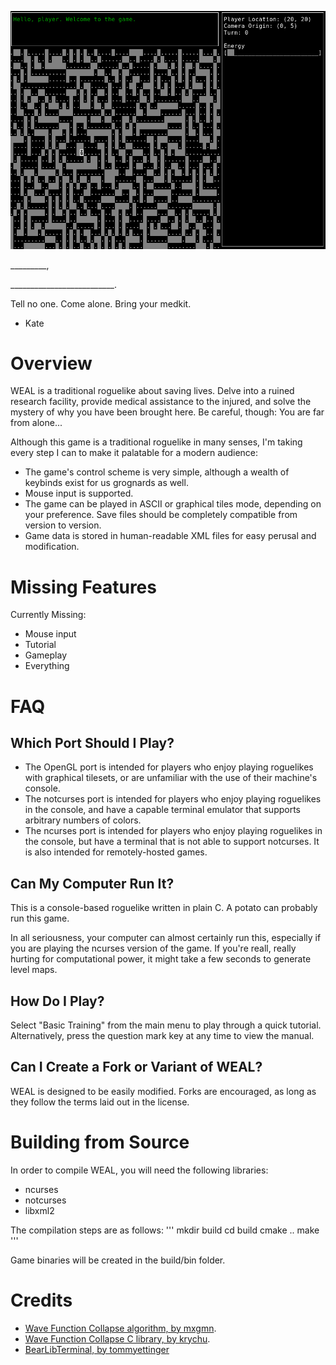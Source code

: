 ![Screenshot](/img/screenshot.png)

_________,

__________________________.

Tell no one.
Come alone.
Bring your medkit.

- Kate

# Overview

WEAL is a traditional roguelike about saving lives. Delve into a ruined
research facility, provide medical assistance to the injured, and solve
the mystery of why you have been brought here. Be careful, though: You
are far from alone...

Although this game is a traditional roguelike in many senses, I'm taking every
step I can to make it palatable for a modern audience:
- The game's control scheme is very simple, although a wealth of keybinds exist
  for us grognards as well.
- Mouse input is supported.
- The game can be played in ASCII or graphical tiles mode, depending on your
  preference. Save files should be completely compatible from version to version.
- Game data is stored in human-readable XML files for easy perusal and
  modification.

# Missing Features
Currently Missing:
- Mouse input
- Tutorial
- Gameplay
- Everything

# FAQ

## Which Port Should I Play?
- The OpenGL port is intended for players who enjoy playing roguelikes with
  graphical tilesets, or are unfamiliar with the use of their machine's console.
- The notcurses port is intended for players who enjoy playing roguelikes in the console,
  and have a capable terminal emulator that supports arbitrary numbers of colors.
- The ncurses port is intended for players who enjoy playing roguelikes in the console,
  but have a terminal that is not able to support notcurses. It is also intended for
  remotely-hosted games.

## Can My Computer Run It?
This is a console-based roguelike written in plain C. A potato can probably run this game.

In all seriousness, your computer can almost certainly run this, especially if you
are playing the ncurses version of the game. If you're reall, really hurting for
computational power, it might take a few seconds to generate level maps.

## How Do I Play?
Select "Basic Training" from the main menu to play through a quick tutorial.
Alternatively, press the question mark key at any time to view the manual.
## Can I Create a Fork or Variant of WEAL?
WEAL is designed to be easily modified. Forks are encouraged, as long as they follow the
terms laid out in the license.

# Building from Source
In order to compile WEAL, you will need the following libraries:
- ncurses
- notcurses
- libxml2

The compilation steps are as follows:
'''
mkdir build
cd build
cmake ..
make
'''

Game binaries will be created in the build/bin folder.

# Credits
- [Wave Function Collapse algorithm, by mxgmn](https://github.com/mxgmn/WaveFunctionCollapse).
- [Wave Function Collapse C library, by krychu](https://github.com/krychu/wfc).
- [BearLibTerminal, by  tommyettinger](https://github.com/tommyettinger/BearLibTerminal)